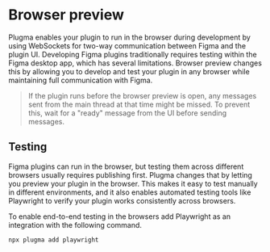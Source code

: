 # Browser preview

Plugma enables your plugin to run in the browser during development by using WebSockets for two-way communication between Figma and the plugin UI. Developing Figma plugins traditionally requires testing within the Figma desktop app, which has several limitations. Browser preview changes this by allowing you to develop and test your plugin in any browser while maintaining full communication with Figma.

<blockquote class="warning">
If the plugin runs before the browser preview is open, any messages sent from the main thread at that time might be missed. To prevent this, wait for a "ready" message from the UI before sending messages.
</blockquote>

## Testing

Figma plugins can run in the browser, but testing them across different browsers usually requires publishing first. Plugma changes that by letting you preview your plugin in the browser. This makes it easy to test manually in different environments, and it also enables automated testing tools like Playwright to verify your plugin works consistently across browsers.

To enable end-to-end testing in the browsers add Playwright as an integration with the following command.

```bash
npx plugma add playwright
```
